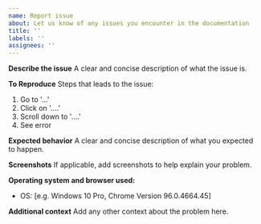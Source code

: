 ```yaml
---
name: Report issue
about: Let us know of any issues you encounter in the documentation
title: ''
labels: ''
assignees: ''
---
```


**Describe the issue**
A clear and concise description of what the issue is.

**To Reproduce**
Steps that leads to the issue:

1. Go to '...'
2. Click on '....'
3. Scroll down to '....'
4. See error

**Expected behavior**
A clear and concise description of what you expected to happen.

**Screenshots**
If applicable, add screenshots to help explain your problem.

**Operating system and browser used:**

- OS: [e.g. Windows 10 Pro, Chrome Version 96.0.4664.45]

**Additional context**
Add any other context about the problem here.
